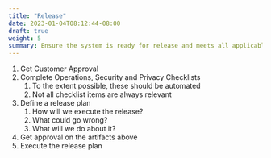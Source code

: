 ```yaml
---
title: "Release"
date: 2023-01-04T08:12:44-08:00
draft: true
weight: 5
summary: Ensure the system is ready for release and meets all applicable standards.
---
```


1. Get Customer Approval
2. Complete Operations, Security and Privacy Checklists
    1. To the extent possible, these should be automated
    2. Not all checklist items are always relevant
3. Define a release plan
    1. How will we execute the release?
    2. What could go wrong?
    3. What will we do about it?
4. Get approval on the artifacts above
5. Execute the release plan